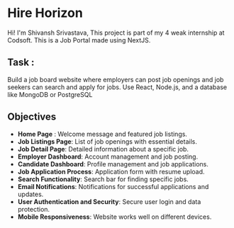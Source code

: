 # Hire Horizon
Hi! I'm Shivansh Srivastava, This project is part of my 4 weak internship at Codsoft. This is a Job Portal made using NextJS. 

## Task : 
Build a job board website where employers can post job openings and job seekers can search and apply for jobs. Use React, Node.js, and a database like MongoDB or PostgreSQL

## Objectives

 - **Home Page** :  Welcome message and featured job listings.
 - **Job Listings Page**: List of job openings with essential details.
 - **Job Detail Page**: Detailed information about a specific job.
 - **Employer Dashboard**: Account management and job posting.
 - **Candidate Dashboard**: Profile management and job applications.
 - **Job Application Process**: Application form with resume upload.
 - **Search Functionality**: Search bar for finding specific jobs.
 - **Email Notifications**: Notifications for successful applications and updates.
 - **User Authentication and Security**: Secure user login and data protection.
 - **Mobile Responsiveness**: Website works well on different devices.
